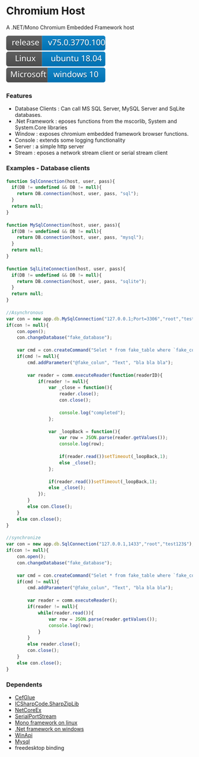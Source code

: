# Chromium Host
A .NET/Mono Chromium Embedded Framework host

![](https://github.com/kagaconnect/chromium_host/blob/master/assets/svgs/release.svg) ![](https://github.com/kagaconnect/chromium_host/blob/master/assets/svgs/linux.svg) ![](https://github.com/kagaconnect/chromium_host/blob/master/assets/svgs/windows.svg)

### Features
- Database Clients : Can call MS SQL Server, MySQL Server and SqLite databases.
- .Net Framework : eposes functions from the mscorlib, System and System.Core libraries
- Window : exposes chromium embedded framework browser functions.
- Console : extends some logging functionality
- Server : a simple http server
- Stream : eposes a network stream client or serial stream client

### Examples - Database clients
```javascript
function SqlConnection(host, user, pass){
  if(DB != undefined && DB != null){
    return DB.connection(host, user, pass, "sql");
  }
  return null;
}

function MySqlConnection(host, user, pass){
  if(DB != undefined && DB != null){
    return DB.connection(host, user, pass, "mysql");
  }
  return null;
}

function SqlLiteConnection(host, user, pass){
  if(DB != undefined && DB != null){
    return DB.connection(host, user, pass, "sqlite");
  }
  return null;
}
	
//Asynchronous
var con = new app.db.MySqlConnection("127.0.0.1;Port=3306","root","test123$");
if(con != null){
	con.open();
	con.changeDatabase("fake_database");
	
	var cmd = con.createCommand("Selet * from fake_table where `fake_column` = @fake_colun");
	if(cmd != null){
		cmd.addParameter("@fake_colun", "Text", "bla bla bla");
		
		var reader = comm.executeReader(function(readerID){
			if(reader != null){
				var _close = function(){
					reader.close();
					con.close();
					
					console.log("completed");
				};
				
				var _loopBack = function(){
					var row = JSON.parse(reader.getValues());
					console.log(row);
					
					if(reader.read())setTimeout(_loopBack,1);
					else _close();
				};
				
				if(reader.read())setTimeout(_loopBack,1);
				else _close();
			});
		}
		else con.Close();
	}
	else con.close();
}

//synchronize
var con = new app.db.SqlConnection("127.0.0.1,1433","root","test123$");
if(con != null){
	con.open();
	con.changeDatabase("fake_database");
	
	var cmd = con.createCommand("Selet * from fake_table where `fake_column` = @fake_colun");
	if(cmd != null){
		cmd.addParameter("@fake_colun", "Text", "bla bla bla");
		
		var reader = comm.executeReader();
		if(reader != null){
			while(reader.read()){
				var row = JSON.parse(reader.getValues());
				console.log(row);
			}
		}
		else reader.close();
		con.close();
	}
	else con.close();
}
```

### Dependents
- [CefGlue](https://gitlab.com/xiliumhq/chromiumembedded/cefglue)
- [ICSharpCode.SharpZipLib](https://github.com/icsharpcode/SharpZipLib)
- [NetCoreEx](https://github.com/prasannavl/NetCoreEx)
- [SerialPortStream](https://github.com/jcurl/SerialPortStream)
- [Mono framework on linux](https://www.mono-project.com/)
- [.Net framework on windows](https://www.microsoft.com/en-us/download/details.aspx?id=49981)
- [WinApi](https://github.com/prasannavl/WinApi)
- [Mysql](https://www.mysql.com/)
- freedesktop binding
